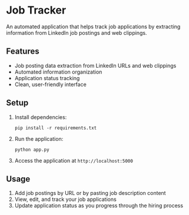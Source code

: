 # Job Tracker

An automated application that helps track job applications by extracting information from LinkedIn job postings and web clippings.

## Features

- Job posting data extraction from LinkedIn URLs and web clippings
- Automated information organization
- Application status tracking
- Clean, user-friendly interface

## Setup

1. Install dependencies:
   ```
   pip install -r requirements.txt
   ```

2. Run the application:
   ```
   python app.py
   ```

3. Access the application at `http://localhost:5000`

## Usage

1. Add job postings by URL or by pasting job description content
2. View, edit, and track your job applications
3. Update application status as you progress through the hiring process
